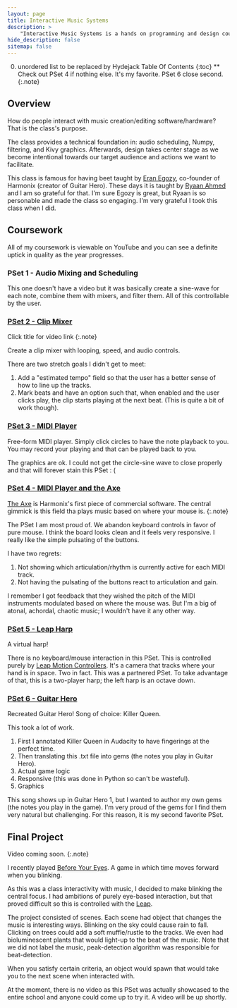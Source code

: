 ```yaml
---
layout: page
title: Interactive Music Systems
description: >
    "Interactive Music Systems is a hands on programming and design course that explores audio synthesis, musical structure, HCI (human computer interaction), and visual presentation as the ingredients for the creation of engaging real-time interactive musical experiences."
hide_description: false
sitemap: false
---
```


0. unordered list to be replaced by Hydejack Table Of Contents 
{:toc}
** Check out PSet 4 if nothing else. It's my favorite. PSet 6 close second.
{:.note}

## Overview

How do people interact with music creation/editing software/hardware? That is the class's purpose.

The class provides a technical foundation in: audio scheduling, Numpy, filtering, and Kivy graphics.
Afterwards, design takes center stage as we become intentional towards our target audience and actions we want to facilitate.

This class is famous for having beet taught by [Eran Egozy](https://mta.mit.edu/person/eran-egozy), co-founder of Harmonix (creator of Guitar Hero).
These days it is taught by [Ryaan Ahmed](https://mta.mit.edu/person/ryaan-ahmed) and I am so grateful for that.
I'm sure Egozy is great, but Ryaan is so personable and made the class so engaging.
I'm very grateful I took this class when I did.


## Coursework

All of my coursework is viewable on YouTube and you can see a definite uptick in quality as the year progresses.

### PSet 1 - Audio Mixing and Scheduling

This one doesn't have a video but it was basically create a sine-wave for each note, combine them with mixers, and filter them.
All of this controllable by the user.

### [PSet 2 - Clip Mixer](https://www.youtube.com/watch?v=vl0WqEdLx6c)
Click title for video link
{:.note}

Create a clip mixer with looping, speed, and audio controls.

There are two stretch goals I didn't get to meet:
1. Add a "estimated tempo" field so that the user has a better sense of how to line up the tracks.
2. Mark beats and have an option such that, when enabled and the user clicks play, the clip starts playing at the next beat. (This is quite a bit of work though).

### [PSet 3 - MIDI Player](https://www.youtube.com/watch?v=HKZkQJkTNMo)

Free-form MIDI player.
Simply click circles to have the note playback to you.
You may record your playing and that can be played back to you.

The graphics are ok.
I could not get the circle-sine wave to close properly and that will forever stain this PSet : (

### [PSet 4 - MIDI Player and the Axe](https://www.youtube.com/watch?v=APhUTjueD68)

[The Axe](https://www.youtube.com/watch?v=XzttQw6xbEE) is Harmonix's first piece of commercial software.
The central gimmick is this field tha plays music based on where your mouse is.
{:.note}

The PSet I am most proud of. We abandon keyboard controls in favor of pure mouse.
I think the board looks clean and it feels very responsive.
I really like the simple pulsating of the buttons.

I have two regrets:
1. Not showing which articulation/rhythm is currently active for each MIDI track.
2. Not having the pulsating of the buttons react to articulation and gain.

I remember I got feedback that they wished the pitch of the MIDI instruments modulated based on where the mouse was.
But I'm a big of atonal, achordal, chaotic music; I wouldn't have it any other way.

### [PSet 5 - Leap Harp](https://www.youtube.com/watch?v=sQjRgqUgcqY)

A virtual harp!

There is no keyboard/mouse interaction in this PSet.
This is controlled purely by [Leap Motion Controllers](https://www.ultraleap.com/product/leap-motion-controller/).
It's a camera that tracks where your hand is in space.
Two in fact. This was a partnered PSet.
To take advantage of that, this is a two-player harp; the left harp is an octave down.



### [PSet 6 - Guitar Hero](https://www.youtube.com/watch?v=FMjF2ziGmhc)

Recreated Guitar Hero! Song of choice: Killer Queen.

This took a lot of work.
1. First I annotated Killer Queen in Audacity to have fingerings at the perfect time.
2. Then translating this .txt file into gems (the notes you play in Guitar Hero).
3. Actual game logic
4. Responsive (this was done in Python so can't be wasteful).
5. Graphics

This song shows up in Guitar Hero 1, but I wanted to author my own gems (the notes you play in the game).
I'm very proud of the gems for I find them very natural but challenging.
For this reason, it is my second favorite PSet.

## Final Project
Video coming soon.
{:.note}

I recently played [Before Your Eyes](https://store.steampowered.com/app/1082430/Before_Your_Eyes/).
A game in which time moves forward when you blinking.

As this was a class interactivity with music, I decided to make blinking the central focus.
I had ambitions of purely eye-based interaction, but that proved difficult so this is controlled with the [Leap](https://www.ultraleap.com/product/leap-motion-controller/).

The project consisted of scenes.
Each scene had object that changes the music is interesting ways.
Blinking on the sky could cause rain to fall.
Clicking on trees could add a soft muffle/rustle to the tracks.
We even had bioluminescent plants that would light-up to the beat of the music.
Note that we did not label the music, peak-detection algorithm was responsible for beat-detection.

When you satisfy certain criteria, an object would spawn that would take you to the next scene when interacted with.

At the moment, there is no video as this PSet was actually showcased to the entire school and anyone could come up to try it.
A video will be up shortly.
